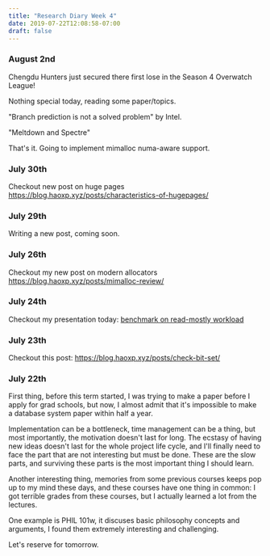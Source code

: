 ```yaml
---
title: "Research Diary Week 4"
date: 2019-07-22T12:08:58-07:00
draft: false 
---
```


### August 2nd

Chengdu Hunters just secured there first lose in the Season 4 Overwatch League!

Nothing special today, reading some paper/topics.

"Branch prediction is not a solved problem" by Intel.

"Meltdown and Spectre"

That's it. Going to implement mimalloc numa-aware support.


### July 30th

Checkout new post on huge pages https://blog.haoxp.xyz/posts/characteristics-of-hugepages/

### July 29th

Writing a new post, coming soon.

### July 26th

Checkout my new post on modern allocators https://blog.haoxp.xyz/posts/mimalloc-review/


### July 24th

Checkout my presentation today: [benchmark on read-mostly workload](/pdf/read-mostly-bench.pdf)


### July 23th
Checkout this post: https://blog.haoxp.xyz/posts/check-bit-set/

### July 22th

First thing, before this term started, I was trying to make a paper before I apply for grad schools, 
but now, I almost admit that it's impossible to make a database system paper within half a year.

Implementation can be a bottleneck, time management can be a thing, but most importantly, the motivation doesn't last for long.
The ecstasy of having new ideas doesn't last for the whole project life cycle,
and I'll finally need to face the part that are not interesting but must be done.
These are the slow parts, and surviving these parts is the most important thing I should learn.

Another interesting thing, memories from some previous courses keeps pop up to my mind these days,
and these courses have one thing in common: I got terrible grades from these courses, but I actually learned a lot from the lectures.

One example is PHIL 101w, it discuses basic philosophy concepts and arguments,
I found them extremely interesting and challenging.

Let's reserve for tomorrow.  
